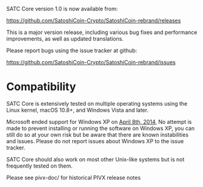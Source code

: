 SATC Core version 1.0 is now available from:

  <https://github.com/SatoshiCoin-Crypto/SatoshiCoin-rebrand/releases>

This is a major version release, including various bug fixes and
performance improvements, as well as updated translations.

Please report bugs using the issue tracker at github:

  <https://github.com/SatoshiCoin-Crypto/SatoshiCoin-rebrand/issues>

Compatibility
==============

SATC Core is extensively tested on multiple operating systems using
the Linux kernel, macOS 10.8+, and Windows Vista and later.

Microsoft ended support for Windows XP on [April 8th, 2014](https://www.microsoft.com/en-us/WindowsForBusiness/end-of-xp-support),
No attempt is made to prevent installing or running the software on Windows XP, you
can still do so at your own risk but be aware that there are known instabilities and issues.
Please do not report issues about Windows XP to the issue tracker.

SATC Core should also work on most other Unix-like systems but is not
frequently tested on them.


Please see pivx-doc/ for historical PIVX release notes
